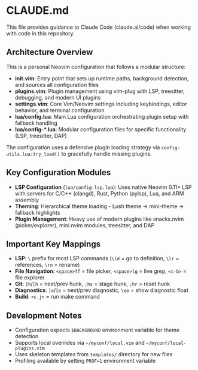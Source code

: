 # CLAUDE.md

This file provides guidance to Claude Code (claude.ai/code) when working with code in this repository.

## Architecture Overview

This is a personal Neovim configuration that follows a modular structure:

- **init.vim**: Entry point that sets up runtime paths, background detection, and sources all configuration files
- **plugins.vim**: Plugin management using vim-plug with LSP, treesitter, debugging, and modern UI plugins
- **settings.vim**: Core Vim/Neovim settings including keybindings, editor behavior, and terminal configuration
- **lua/config.lua**: Main Lua configuration orchestrating plugin setup with fallback handling
- **lua/config-*.lua**: Modular configuration files for specific functionality (LSP, treesitter, DAP)

The configuration uses a defensive plugin loading strategy via `config-utils.lua:try_load()` to gracefully handle missing plugins.

## Key Configuration Modules

- **LSP Configuration** (`lua/config-lsp.lua`): Uses native Neovim 0.11+ LSP with servers for C/C++ (clangd), Rust, Python (pylsp), Lua, and ARM assembly
- **Theming**: Hierarchical theme loading - Lush theme → mini-theme → fallback highlights
- **Plugin Management**: Heavy use of modern plugins like snacks.nvim (picker/explorer), mini.nvim modules, treesitter, and DAP

## Important Key Mappings

- **LSP**: `\` prefix for most LSP commands (`\ld` = go to definition, `\lr` = references, `\rn` = rename)
- **File Navigation**: `<space>ff` = file picker, `<space>lg` = live grep, `<c-b>` = file explorer
- **Git**: `]h`/`[h` = next/prev hunk, `;hs` = stage hunk, `;hr` = reset hunk
- **Diagnostics**: `]e`/`[e` = next/prev diagnostic, `\ee` = show diagnostic float
- **Build**: `<c-j>` = run make command

## Development Notes

- Configuration expects `$BACKGROUND` environment variable for theme detection
- Supports local overrides via `~/myconf/local.vim` and `~/myconf/local-plugins.vim`
- Uses skeleton templates from `templates/` directory for new files
- Profiling available by setting `PROF=1` environment variable